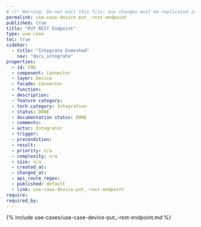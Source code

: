 ```yaml
---
# !!! Warning: Do not edit this file; any changes must be replicated in Excel !!!
permalink: use-case-device-put_-rest-endpoint
published: true
title: "PUT REST Endpoint"
type: use-case
toc: true
sidebar:
  - title: "Integrate Enmeshed"
    nav: "docs_integrate"
properties:
  - id: C06
  - component: Connector
  - layer: Device
  - facade: Connector
  - function:
  - description:
  - feature category:
  - tech category: Integration
  - status: DONE
  - documentation status: DONE
  - comments:
  - actor: Integrator
  - trigger:
  - precondition:
  - result:
  - priority: n/a
  - complexity: n/a
  - size: n/a
  - created_at:
  - changed_at:
  - api_route_regex:
  - published: default
  - link: use-case-device-put_-rest-endpoint
require:
required_by:
---
```


{% include use-cases/use-case-device-put_-rest-endpoint.md %}
